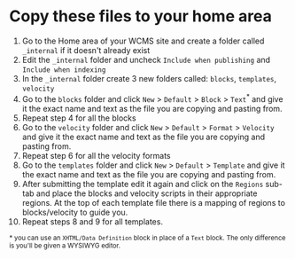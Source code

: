 # Copy these files to your home area
1. Go to the Home area of your WCMS site and create a folder called `_internal` if it doesn't already exist
2. Edit the `_internal` folder and uncheck `Include when publishing` and `Include when indexing`
3. In the `_internal` folder create 3 new folders called: `blocks`, `templates`, `velocity`
4. Go to the `blocks` folder and click `New` > `Default` > `Block` > `Text`<sup>*</sup> and give it the exact name and text as the file you are copying and pasting from.
5. Repeat step 4 for all the blocks
6. Go to the `velocity` folder and click `New` > `Default` > `Format` > `Velocity` and give it the exact name and text as the file you are copying and pasting from.
7. Repeat step 6 for all the velocity formats
8. Go to the `templates` folder and click `New` > `Default` > `Template` and give it the exact name and text as the file you are copying and pasting from. 
9. After submitting the template edit it again and click on the `Regions` sub-tab and place the blocks and velocity scripts in their appropriate regions. At the top of each template file there is a mapping of regions to blocks/velocity to guide you.
10. Repeat steps 8 and 9 for all templates.

<sup>* you can use an `XHTML/Data Definition` block in place of a `Text` block. The only difference is you'll be given a WYSIWYG editor.</sup> 
